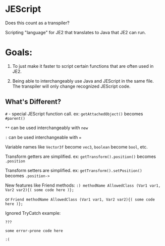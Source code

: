 # JEScript

Does this count as a transpiler?

Scripting "language" for JE2 that translates to Java that JE2 can run.

# Goals:
1. To just make it faster to script certain functions that are often used in JE2.

2. Being able to interchangeably use Java and JEScript in the same file. The transpiler will only 
change recognized JEScript code.


## What's Different?
`#` - special JEScript function call. ex: `getAttachedObject()` becomes `#parent()`

`**` can be used interchangeably with `new`

`:` can be used interchangeable with `=`

Variable names like `Vector3f` become `vec3`, `boolean` become `bool`, etc.

Transform getters are simplified. ex: `getTransform().position()` becomes `.position`

Transform setters are simplified. ex: `getTransform().setPosition()` becomes `.position->`

New features like Friend methods: `:) methodName AllowedClass (Var1 var1, Var2 var2){( some code here )};`

or `Friend methodName AllowedClass (Var1 var1, Var2 var2){( some code here )};`

Ignored TryCatch example: 

`???`

`some error-prone code here`

`:(`